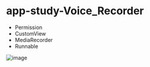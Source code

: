 # app-study-Voice_Recorder

* Permission
* CustomView
* MediaRecorder
* Runnable

![image](https://user-images.githubusercontent.com/79093830/149742369-48daebc0-a204-468a-a88d-356fa762b4a5.png)

